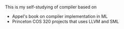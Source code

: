 This is my self-studying of compiler based on
- Appel's book on compiler implementation in ML
- Princeton COS 320 projects that uses LLVM and SML
